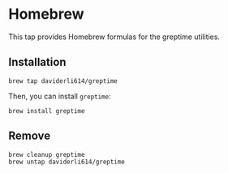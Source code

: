 # Homebrew

This tap provides Homebrew formulas for the greptime utilities.

## Installation

```console
brew tap daviderli614/greptime
```

Then, you can install `greptime`:

```console
brew install greptime
```

## Remove
```console
brew cleanup greptime
brew untap daviderli614/greptime
```
